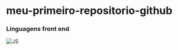 # meu-primeiro-repositorio-github
### Linguagens front end

![JS](https://skillicons.dev/icons?i=js,html,css,react)

